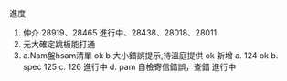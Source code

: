 進度

1. 仲介 28919、28465 進行中、28438、28018、28011
2. 元大確定跳板能打通
3. a.Nam盤hsam清單 ok
   b.大小錯誤提示,待溫庭提供 ok
   新增 
   a. 124 ok
   b. spec 125
   c. 126 進行中
   d. pam 自檢寄信錯誤，查錯 進行中 
